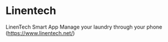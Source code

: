 # Linentech
LinenTech Smart App Manage your laundry through your phone (https://www.linentech.net/)
